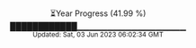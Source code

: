 <p align="center">
⏳Year Progress (41.99 %) <br>
████████████▁▁▁▁▁▁▁▁▁▁▁▁▁▁▁▁▁▁ <br>
<sub>Updated: Sat, 03 Jun 2023 06:02:34 GMT</sub>
</p>

